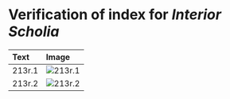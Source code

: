 # Verification of index for *Interior Scholia*

| Text     | Image     |
| :------------- | :------------- |
| 213r.1 | ![213r.1](http://www.homermultitext.org/iipsrv?OBJ=IIP,1.0&FIF=/project/homer/pyramidal/VenA/VA213RN_0384.tif&RGN=0.1424,0.2019,0.05840,0.03126&WID=800&CVT=JPEG) |
| 213r.2 | ![213r.2](http://www.homermultitext.org/iipsrv?OBJ=IIP,1.0&FIF=/project/homer/pyramidal/VenA/VA213RN_0384.tif&RGN=0.1177,0.6039,0.05803,0.03181&WID=800&CVT=JPEG) |
